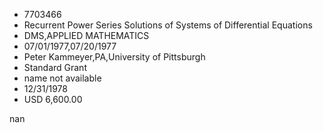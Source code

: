 
* 7703466
* Recurrent Power Series Solutions of Systems of Differential Equations
* DMS,APPLIED MATHEMATICS
* 07/01/1977,07/20/1977
* Peter Kammeyer,PA,University of Pittsburgh
* Standard Grant
*   name not available
* 12/31/1978
* USD 6,600.00

nan
